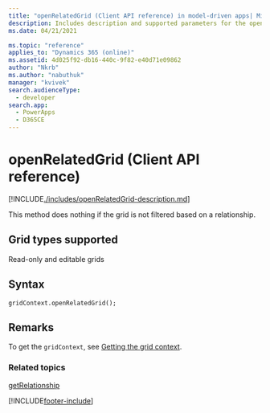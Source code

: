 ```yaml
---
title: "openRelatedGrid (Client API reference) in model-driven apps| MicrosoftDocs"
description: Includes description and supported parameters for the openRelatedGrid method.
ms.date: 04/21/2021

ms.topic: "reference"
applies_to: "Dynamics 365 (online)"
ms.assetid: 4d025f92-db16-440c-9f82-e40d71e09862
author: "Nkrb"
ms.author: "nabuthuk"
manager: "kvivek"
search.audienceType: 
  - developer
search.app: 
  - PowerApps
  - D365CE
---
```

# openRelatedGrid (Client API reference)



[!INCLUDE[./includes/openRelatedGrid-description.md](./includes/openRelatedGrid-description.md)]

This method does nothing if the grid is not filtered based on a relationship.

## Grid types supported

Read-only and editable grids

## Syntax

`gridContext.openRelatedGrid();`

## Remarks

To get the `gridContext`, see [Getting the grid context](../../grids.md#bkmk_gridcontext).

### Related topics

[getRelationship](getRelationship.md)

<!-- TODO: 
[Customize entity relationship metadata](../../../../customize-entity-relationship-metadata.md)  -->






[!INCLUDE[footer-include](../../../../../../includes/footer-banner.md)]